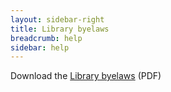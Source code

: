 ```yaml
---
layout: sidebar-right
title: Library byelaws
breadcrumb: help
sidebar: help
---
```

Download the [Library byelaws](/assets/pdf/byelaws-for-regulating-the-use-of-libraries.pdf) (PDF)
